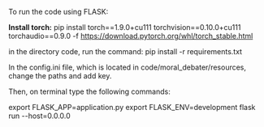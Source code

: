 To run the code using FLASK:

**Install torch:** 
pip install torch==1.9.0+cu111 torchvision==0.10.0+cu111 torchaudio==0.9.0 -f https://download.pytorch.org/whl/torch_stable.html

in the directory code, run the command: pip install -r requirements.txt

In the config.ini file, which is located in code/moral_debater/resources, change the paths and add key.

Then, on terminal type the following commands:

export FLASK_APP=application.py
export FLASK_ENV=development
flask run --host=0.0.0.0

